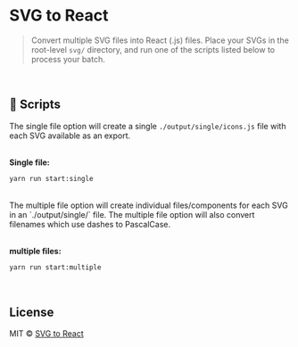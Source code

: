 # SVG to React

> Convert multiple SVG files into React (.js) files. Place your SVGs in the root-level `svg/` directory, and run one of the scripts listed below to process your batch.
<br>

## 📜 Scripts

The single file option will create a single `./output/single/icons.js` file with each SVG available as an export.<br><br>

**Single file:**
```bash
yarn run start:single
```

<br>
The multiple file option will create individual files/components for each SVG in an `./output/single/<filename>` file. The multiple file option will also convert filenames which use dashes to PascalCase.<br><br>

**multiple files:**
```bash
yarn run start:multiple
```
<br>

## License
MIT © [SVG to React](https://github.com/iPzard/svg-to-react)